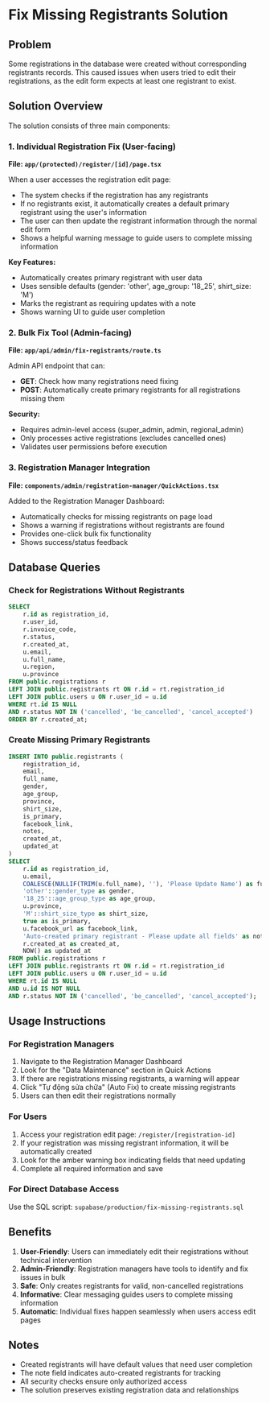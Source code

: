 # Fix Missing Registrants Solution

## Problem
Some registrations in the database were created without corresponding registrants records. This caused issues when users tried to edit their registrations, as the edit form expects at least one registrant to exist.

## Solution Overview

The solution consists of three main components:

### 1. Individual Registration Fix (User-facing)
**File: `app/(protected)/register/[id]/page.tsx`**

When a user accesses the registration edit page:
- The system checks if the registration has any registrants
- If no registrants exist, it automatically creates a default primary registrant using the user's information
- The user can then update the registrant information through the normal edit form
- Shows a helpful warning message to guide users to complete missing information

**Key Features:**
- Automatically creates primary registrant with user data
- Uses sensible defaults (gender: 'other', age_group: '18_25', shirt_size: 'M')
- Marks the registrant as requiring updates with a note
- Shows warning UI to guide user completion

### 2. Bulk Fix Tool (Admin-facing)
**File: `app/api/admin/fix-registrants/route.ts`**

Admin API endpoint that can:
- **GET**: Check how many registrations need fixing
- **POST**: Automatically create primary registrants for all registrations missing them

**Security:**
- Requires admin-level access (super_admin, admin, regional_admin)
- Only processes active registrations (excludes cancelled ones)
- Validates user permissions before execution

### 3. Registration Manager Integration
**File: `components/admin/registration-manager/QuickActions.tsx`**

Added to the Registration Manager Dashboard:
- Automatically checks for missing registrants on page load
- Shows a warning if registrations without registrants are found
- Provides one-click bulk fix functionality
- Shows success/status feedback

## Database Queries

### Check for Registrations Without Registrants
```sql
SELECT 
    r.id as registration_id,
    r.user_id,
    r.invoice_code,
    r.status,
    r.created_at,
    u.email,
    u.full_name,
    u.region,
    u.province
FROM public.registrations r
LEFT JOIN public.registrants rt ON r.id = rt.registration_id
LEFT JOIN public.users u ON r.user_id = u.id
WHERE rt.id IS NULL
AND r.status NOT IN ('cancelled', 'be_cancelled', 'cancel_accepted')
ORDER BY r.created_at;
```

### Create Missing Primary Registrants
```sql
INSERT INTO public.registrants (
    registration_id,
    email,
    full_name,
    gender,
    age_group,
    province,
    shirt_size,
    is_primary,
    facebook_link,
    notes,
    created_at,
    updated_at
)
SELECT 
    r.id as registration_id,
    u.email,
    COALESCE(NULLIF(TRIM(u.full_name), ''), 'Please Update Name') as full_name,
    'other'::gender_type as gender,
    '18_25'::age_group_type as age_group,
    u.province,
    'M'::shirt_size_type as shirt_size,
    true as is_primary,
    u.facebook_url as facebook_link,
    'Auto-created primary registrant - Please update all fields' as notes,
    r.created_at as created_at,
    NOW() as updated_at
FROM public.registrations r
LEFT JOIN public.registrants rt ON r.id = rt.registration_id
LEFT JOIN public.users u ON r.user_id = u.id
WHERE rt.id IS NULL 
AND u.id IS NOT NULL
AND r.status NOT IN ('cancelled', 'be_cancelled', 'cancel_accepted');
```

## Usage Instructions

### For Registration Managers
1. Navigate to the Registration Manager Dashboard
2. Look for the "Data Maintenance" section in Quick Actions
3. If there are registrations missing registrants, a warning will appear
4. Click "Tự động sửa chữa" (Auto Fix) to create missing registrants
5. Users can then edit their registrations normally

### For Users
1. Access your registration edit page: `/register/[registration-id]`
2. If your registration was missing registrant information, it will be automatically created
3. Look for the amber warning box indicating fields that need updating
4. Complete all required information and save

### For Direct Database Access
Use the SQL script: `supabase/production/fix-missing-registrants.sql`

## Benefits

1. **User-Friendly**: Users can immediately edit their registrations without technical intervention
2. **Admin-Friendly**: Registration managers have tools to identify and fix issues in bulk
3. **Safe**: Only creates registrants for valid, non-cancelled registrations
4. **Informative**: Clear messaging guides users to complete missing information
5. **Automatic**: Individual fixes happen seamlessly when users access edit pages

## Notes

- Created registrants will have default values that need user completion
- The note field indicates auto-created registrants for tracking
- All security checks ensure only authorized access
- The solution preserves existing registration data and relationships
